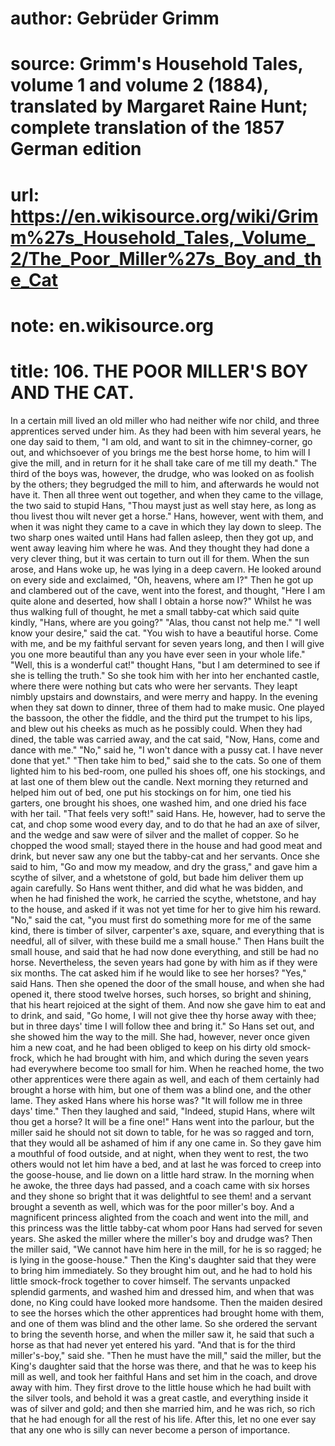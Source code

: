 # author: Gebrüder Grimm
# source: Grimm's Household Tales, volume 1 and volume 2 (1884), translated by Margaret Raine Hunt; complete translation of the 1857 German edition
# url: https://en.wikisource.org/wiki/Grimm%27s_Household_Tales,_Volume_2/The_Poor_Miller%27s_Boy_and_the_Cat
# note: en.wikisource.org
# title: 106. THE POOR MILLER'S BOY AND THE CAT. 

In a certain mill lived an old miller who had neither wife nor child, and three apprentices served under him. As they had been with him several years, he one day said to them, "I am old, and want to sit in the chimney-corner, go out, and whichsoever of you brings me the best horse home, to him will I give the mill, and in return for it he shall take care of me till my death." The third of the boys was, however, the drudge, who was looked on as foolish by the others; they begrudged the mill to him, and afterwards he would not have it. Then all three went out together, and when they came to the village, the two said to stupid Hans, "Thou mayst just as well stay here, as long as thou livest thou wilt never get a horse." Hans, however, went with them, and when it was night they came to a cave in which they lay down to sleep. The two sharp ones waited until Hans had fallen asleep, then they got up, and went away leaving him where he was. And they thought they had done a very clever thing, but it was certain to turn out ill for them. When the sun arose, and Hans woke up, he was lying in a deep cavern. He looked around on every side and exclaimed, "Oh, heavens, where am I?" Then he ​got up and clambered out of the cave, went into the forest, and thought, "Here I am quite alone and deserted, how shall I obtain a horse now?" Whilst he was thus walking full of thought, he met a small tabby-cat which said quite kindly, "Hans, where are you going?" "Alas, thou canst not help me." "I well know your desire," said the cat. "You wish to have a beautiful horse. Come with me, and be my faithful servant for seven years long, and then I will give you one more beautiful than any you have ever seen in your whole life." "Well, this is a wonderful cat!" thought Hans, "but I am determined to see if she is telling the truth." So she took him with her into her enchanted castle, where there were nothing but cats who were her servants. They leapt nimbly upstairs and downstairs, and were merry and happy. In the evening when they sat down to dinner, three of them had to make music. One played the bassoon, the other the fiddle, and the third put the trumpet to his lips, and blew out his cheeks as much as he possibly could. When they had dined, the table was carried away, and the cat said, "Now, Hans, come and dance with me." "No," said he, "I won't dance with a pussy cat. I have never done that yet." "Then take him to bed," said she to the cats. So one of them lighted him to his bed-room, one pulled his shoes off, one his stockings, and at last one of them blew out the candle. Next morning they returned and helped him out of bed, one put his stockings on for him, one tied his garters, one brought his shoes, one washed him, and one dried his face with her tail. "That feels very soft!" said Hans. He, however, had to serve the cat, and chop some wood every day, and to do that he had an axe of silver, and the wedge and saw were of silver and the mallet of copper. So he chopped the wood small; stayed there in the house and had good meat and drink, but never saw any one but the tabby-cat and her servants. Once she said to him, "Go and mow my meadow, and dry the grass," and gave him a scythe of silver, and a whetstone of gold, but bade him deliver them up again carefully. So Hans went thither, and did what he was bidden, and when he had finished the ​work, he carried the scythe, whetstone, and hay to the house, and asked if it was not yet time for her to give him his reward. "No," said the cat, "you must first do something more for me of the same kind, there is timber of silver, carpenter's axe, square, and everything that is needful, all of silver, with these build me a small house." Then Hans built the small house, and said that he had now done everything, and still be had no horse. Nevertheless, the seven years had gone by with him as if they were six months. The cat asked him if he would like to see her horses? "Yes," said Hans. Then she opened the door of the small house, and when she had opened it, there stood twelve horses, such horses, so bright and shining, that his heart rejoiced at the sight of them. And now she gave him to eat and to drink, and said, "Go home, I will not give thee thy horse away with thee; but in three days' time I will follow thee and bring it." So Hans set out, and she showed him the way to the mill. She had, however, never once given him a new coat, and he had been obliged to keep on his dirty old smock-frock, which he had brought with him, and which during the seven years had everywhere become too small for him. When he reached home, the two other apprentices were there again as well, and each of them certainly had brought a horse with him, but one of them was a blind one, and the other lame. They asked Hans where his horse was? "It will follow me in three days' time." Then they laughed and said, "Indeed, stupid Hans, where wilt thou get a horse? It will be a fine one!" Hans went into the parlour, but the miller said he should not sit down to table, for he was so ragged and torn, that they would all be ashamed of him if any one came in. So they gave him a mouthful of food outside, and at night, when they went to rest, the two others would not let him have a bed, and at last he was forced to creep into the goose-house, and lie down on a little hard straw. In the morning when he awoke, the three days had passed, and a coach came with six horses and they shone so bright that it was delightful to see them! and a servant brought a seventh as well, which was for the poor miller's boy. And a magnificent princess ​alighted from the coach and went into the mill, and this princess was the little tabby-cat whom poor Hans had served for seven years. She asked the miller where the miller's boy and drudge was? Then the miller said, "We cannot have him here in the mill, for he is so ragged; he is lying in the goose-house." Then the King's daughter said that they were to bring him immediately. So they brought him out, and he had to hold his little smock-frock together to cover himself. The servants unpacked splendid garments, and washed him and dressed him, and when that was done, no King could have looked more handsome. Then the maiden desired to see the horses which the other apprentices had brought home with them, and one of them was blind and the other lame. So she ordered the servant to bring the seventh horse, and when the miller saw it, he said that such a horse as that had never yet entered his yard. "And that is for the third miller's-boy," said she. "Then he must have the mill," said the miller, but the King's daughter said that the horse was there, and that he was to keep his mill as well, and took her faithful Hans and set him in the coach, and drove away with him. They first drove to the little house which he had built with the silver tools, and behold it was a great castle, and everything inside it was of silver and gold; and then she married him, and he was rich, so rich that he had enough for all the rest of his life. After this, let no one ever say that any one who is silly can never become a person of importance. 

